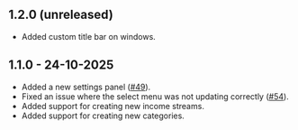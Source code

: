 
## 1.2.0 (unreleased)

- Added custom title bar on windows.

## 1.1.0 - 24-10-2025

- Added a new settings panel ([#49](https://github.com/snubwoody/folio/pull/49)).
- Fixed an issue where the select menu was not updating
correctly ([#54](https://github.com/snubwoody/folio/pull/54)).
- Added support for creating new income streams.
- Added support for creating new categories.
